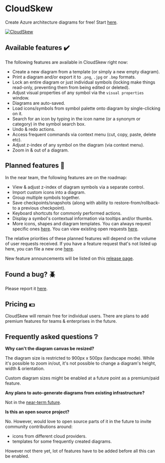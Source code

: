 # CloudSkew

Create Azure architecture diagrams for free! Start [here](https://www.cloudskew.com/).

[![CloudSkew](https://cloudskewprod.azureedge.net/assets/misc/landing-page-hero-2.jpg)](https://www.cloudskew.com/)

## Available features :heavy_check_mark:

The following features are available in CloudSkew right now:

* Create a new diagram from a template (or simply a new empty diagram).
* Print a diagram and/or export it to `.png`, `.jpg` or `.bmp` formats.
* Lock an entire diagram or just individual symbols (locking make things read-only, preventing them from being edited or deleted).
* Adjust visual properties of any symbol via the `visual properties` window.
* Diagrams are auto-saved.
* Load icons/symbols from symbol palette onto diagram by single-clicking on it.
* Search for an icon by typing in the icon name (or a synonym or category) in the symbol search box.
* Undo & redo actions.
* Access frequent commands via context menu (cut, copy, paste, delete etc).
* Adjust z-index of any symbol on the diagram (via context menu).
* Zoom in & out of a diagram.

## Planned features :calendar:

In the near team, the following features are on the roadmap:

* View & adjust z-index of diagram symbols via a separate control.
* Import custom icons into a diagram.
* Group multiple symbols together.
* Save checkpoints/snapshots (along with ability to restore-from/rollback-to a previous checkpoint).  
* Keyboard shortcuts for commonly performed actions.
* Display a symbol's contextual information via tooltips and/or thumbs.
* More icons, shapes and diagram templates. You can always request specific ones [here](https://github.com/cloudskew/cloudskew/issues/new/choose). You can view existing open requests [here](https://github.com/cloudskew/cloudskew/issues?q=is%3Aopen+is%3Aissue+label%3Aicon-request).

The relative priorities of these planned features will depend on the volume of user requests received. If you have a feature request that's not listed up here, you can file a new one [here](https://github.com/cloudskew/cloudskew/issues/new/choose).

New feature announcements will be listed on this [release page](https://github.com/cloudskew/cloudskew/releases).

## Found a bug? :beetle:

Please report it [here](https://github.com/cloudskew/cloudskew/issues/new/choose).

## Pricing :dollar:

CloudSkew will remain free for individual users. There are plans to add premium features for teams & enterprises in the future.

## Frequently asked questions :grey_question:

**Why can't the diagram canvas be resized?**

The diagram size is restricted to 900px x 500px (landscape mode). While it's possible to zoom in/out, it's not possible to change a diagram's height, width & orientation.

Custom diagram sizes might be enabled at a future point as a premium/paid feature.

**Any plans to auto-generate diagrams from existing infrastructure?**

Not in the [near-term future](#planned-features-calendar).

**Is this an open source project?**

No. However, would love to open source parts of it in the future to invite community contributions around:

* icons from different cloud providers.
* templates for some frequently created diagrams.

However not there yet, lot of features have to be added before all this can be enabled.
